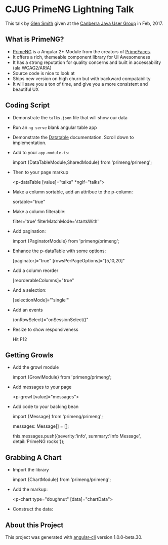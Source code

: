 # CJUG PrimeNG Lightning Talk

This talk by [Glen Smith](http://blogs.bytecode.com.au/glen/) given at the [Canberra Java User Group](https://www.meetup.com/Canberra-Java-User-Group/events/236561364/) in Feb, 2017.


## What is PrimeNG?

* [PrimeNG](http://www.primefaces.org/primeng) is a Angular 2* Module from the creators of [PrimeFaces](http://www.primefaces.org).
* It offers a rich, themeable component library for UI Awesomeness
* It has a strong reputation for quality concerns and built in accessability (ala WCAG2/ARIA)
* Source code is nice to look at
* Ships new version on high churn but with backward compatability
* It will save you a ton of time, and give you a more consistent and beautiful UX


## Coding Script

* Demonstrate the `talks.json` file that will show our data
* Run an `ng serve` blank angular table app

* Demonstrate the [Datatable](http://www.primefaces.org/primeng/#/datatable) documentation. Scroll down to implementation.

* Add to your `app.module.ts`:

    import {DataTableModule,SharedModule} from 'primeng/primeng';

* Then to your page markup

    <p-dataTable [value]="talks" *ngIf="talks">
        <p-column field="title" header="Title"></p-column>
        <p-column field="speaker" header="Speaker"></p-column>
        <p-column field="location" header="Location"></p-column>
    </p-dataTable>

* Make a column sortable, add an attribue to the p-column:

     sortable="true"

* Make a column filterable:

    filter='true' filterMatchMode='startsWith'


* Add pagination:

    import {PaginatorModule} from 'primeng/primeng';

* Enhance the p-dataTable with some options:

    [paginator]="true" [rowsPerPageOptions]="[5,10,20]"

* Add a column reorder

    [reorderableColumns]="true" 

* And a selection:

    [selectionMode]="'single'"

* Add an events

    (onRowSelect)="onSessionSelect()"

* Resize to show responsiveness

    Hit F12

## Getting Growls

* Add the growl module

    import {GrowlModule} from 'primeng/primeng';

* Add messages to your page

    <p-growl [value]="messages"></p-growl>

* Add code to your backing bean

    import {Message} from 'primeng/primeng';

    messages: Message[] = [];

    this.messages.push({severity:'info', summary:'Info Message', detail:'PrimeNG rocks'});



## Grabbing A Chart


* Import the library

    import {ChartModule} from 'primeng/primeng';

* Add the markup:

    <p-chart type="doughnut" [data]="chartData"></p-chart>

* Construct the data:






## About this Project

This project was generated with [angular-cli](https://github.com/angular/angular-cli) version 1.0.0-beta.30.

